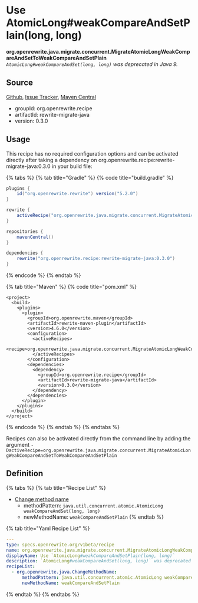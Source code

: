 # Use AtomicLong\#weakCompareAndSetPlain\(long, long\)

 **org.openrewrite.java.migrate.concurrent.MigrateAtomicLongWeakCompareAndSetToWeakCompareAndSetPlain** _`AtomicLong#weakCompareAndSet(long, long)` was deprecated in Java 9._

## Source

[Github](https://github.com/openrewrite/rewrite-migrate-java), [Issue Tracker](https://github.com/openrewrite/rewrite-migrate-java/issues), [Maven Central](https://search.maven.org/artifact/org.openrewrite.recipe/rewrite-migrate-java/0.3.0/jar)

* groupId: org.openrewrite.recipe
* artifactId: rewrite-migrate-java
* version: 0.3.0

## Usage

This recipe has no required configuration options and can be activated directly after taking a dependency on org.openrewrite.recipe:rewrite-migrate-java:0.3.0 in your build file:

{% tabs %}
{% tab title="Gradle" %}
{% code title="build.gradle" %}
```groovy
plugins {
    id("org.openrewrite.rewrite") version("5.2.0")
}

rewrite {
    activeRecipe("org.openrewrite.java.migrate.concurrent.MigrateAtomicLongWeakCompareAndSetToWeakCompareAndSetPlain")
}

repositories {
    mavenCentral()
}

dependencies {
    rewrite("org.openrewrite.recipe:rewrite-migrate-java:0.3.0")
}
```
{% endcode %}
{% endtab %}

{% tab title="Maven" %}
{% code title="pom.xml" %}
```markup
<project>
  <build>
    <plugins>
      <plugin>
        <groupId>org.openrewrite.maven</groupId>
        <artifactId>rewrite-maven-plugin</artifactId>
        <version>4.6.0</version>
        <configuration>
          <activeRecipes>
            <recipe>org.openrewrite.java.migrate.concurrent.MigrateAtomicLongWeakCompareAndSetToWeakCompareAndSetPlain</recipe>
          </activeRecipes>
        </configuration>
        <dependencies>
          <dependency>
            <groupId>org.openrewrite.recipe</groupId>
            <artifactId>rewrite-migrate-java</artifactId>
            <version>0.3.0</version>
          </dependency>
        </dependencies>
      </plugin>
    </plugins>
  </build>
</project>
```
{% endcode %}
{% endtab %}
{% endtabs %}

Recipes can also be activated directly from the command line by adding the argument `-DactiveRecipe=org.openrewrite.java.migrate.concurrent.MigrateAtomicLongWeakCompareAndSetToWeakCompareAndSetPlain`

## Definition

{% tabs %}
{% tab title="Recipe List" %}
* [Change method name](../../changemethodname.md)
  * methodPattern: `java.util.concurrent.atomic.AtomicLong weakCompareAndSet(long, long)`
  * newMethodName: `weakCompareAndSetPlain`
{% endtab %}

{% tab title="Yaml Recipe List" %}
```yaml
---
type: specs.openrewrite.org/v1beta/recipe
name: org.openrewrite.java.migrate.concurrent.MigrateAtomicLongWeakCompareAndSetToWeakCompareAndSetPlain
displayName: Use `AtomicLong#weakCompareAndSetPlain(long, long)`
description: `AtomicLong#weakCompareAndSet(long, long)` was deprecated in Java 9.
recipeList:
  - org.openrewrite.java.ChangeMethodName:
      methodPattern: java.util.concurrent.atomic.AtomicLong weakCompareAndSet(long, long)
      newMethodName: weakCompareAndSetPlain
```
{% endtab %}
{% endtabs %}

